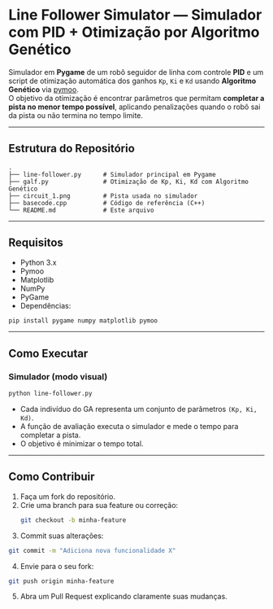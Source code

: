# Line Follower Simulator — Simulador com PID + Otimização por Algoritmo Genético

Simulador em **Pygame** de um robô seguidor de linha com controle **PID** e um script de otimização automática dos ganhos `Kp`, `Ki` e `Kd` usando **Algoritmo Genético** via [pymoo](https://pymoo.org/).  
O objetivo da otimização é encontrar parâmetros que permitam **completar a pista no menor tempo possível**, aplicando penalizações quando o robô sai da pista ou não termina no tempo limite.

---

## Estrutura do Repositório

```
.
├── line-follower.py      # Simulador principal em Pygame
├── galf.py               # Otimização de Kp, Ki, Kd com Algoritmo Genético
├── circuit_1.png         # Pista usada no simulador
├── basecode.cpp          # Código de referência (C++)
└── README.md             # Este arquivo
```

---

## Requisitos

- Python 3.x 
- Pymoo
- Matplotlib
- NumPy
- PyGame
- Dependências:
```bash
pip install pygame numpy matplotlib pymoo
```

---

## Como Executar

### Simulador (modo visual)
```bash
python line-follower.py
```
- Cada indivíduo do GA representa um conjunto de parâmetros `(Kp, Ki, Kd)`.
- A função de avaliação executa o simulador e mede o tempo para completar a pista.
- O objetivo é minimizar o tempo total.

---
## Como Contribuir

1. Faça um fork do repositório.
2. Crie uma branch para sua feature ou correção:
   ```bash
   git checkout -b minha-feature
   ```
3. Commit suas alterações:

```bash
git commit -m "Adiciona nova funcionalidade X"
```
4. Envie para o seu fork:

```bash
git push origin minha-feature
```
5. Abra um Pull Request explicando claramente suas mudanças.
